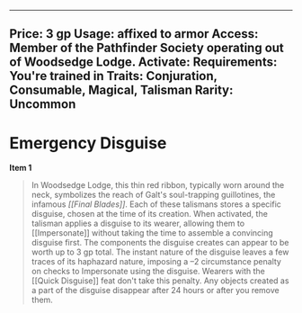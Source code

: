 
---
Price: 3 gp
Usage: affixed to armor
Access: Member of the Pathfinder Society operating out of Woodsedge Lodge.
Activate: 
Requirements: You're trained in
Traits: Conjuration, Consumable, Magical, Talisman
Rarity: Uncommon
---

# Emergency Disguise

**Item 1**

> In Woodsedge Lodge, this thin red ribbon, typically worn around the neck, symbolizes the reach of Galt's soul-trapping guillotines, the infamous *[[Final Blades]]*. Each of these talismans stores a specific disguise, chosen at the time of its creation. When activated, the talisman applies a disguise to its wearer, allowing them to [[Impersonate]] without taking the time to assemble a convincing disguise first. The components the disguise creates can appear to be worth up to 3 gp total. The instant nature of the disguise leaves a few traces of its haphazard nature, imposing a –2 circumstance penalty on checks to Impersonate using the disguise. Wearers with the [[Quick Disguise]] feat don't take this penalty. Any objects created as a part of the disguise disappear after 24 hours or after you remove them.
